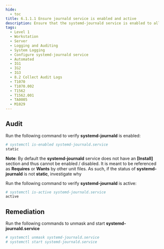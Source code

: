 ```yaml
---
hide:
  - toc
title: 6.1.1.1 Ensure journald service is enabled and active
description: Ensure that the systemd-journald service is enabled to allow capturing of logging events.
tags:
  - Level 1
  - Workstation
  - Server
  - Logging and Auditing
  - System Logging
  - Configure systemd-journald service
  - Automated
  - IG1
  - IG2
  - IG3
  - 8.2 Collect Audit Logs
  - T1070
  - T1070.002
  - T1562
  - T1562.001
  - TA0005
  - M1029
---
```


## Audit
Run the following command to verify **systemd-journald** is enabled:
```bash
# systemctl is-enabled systemd-journald.service
static
```

**Note**: By default the **systemd-journald** service does not have an **[Install]** section and thus cannot be enabled / disabled. It is meant to be referenced as **Requires** or **Wants** by other unit files. As such, if the status of **systemd-journald** is not **static**, investigate why

Run the following command to verify **systemd-journald** is active:
```bash
# systemctl is-active systemd-journald.service
active
```

## Remediation
Run the following commands to unmask and start **systemd-journald.service**
```bash
# systemctl unmask systemd-journald.service
# systemctl start systemd-journald.service
```
